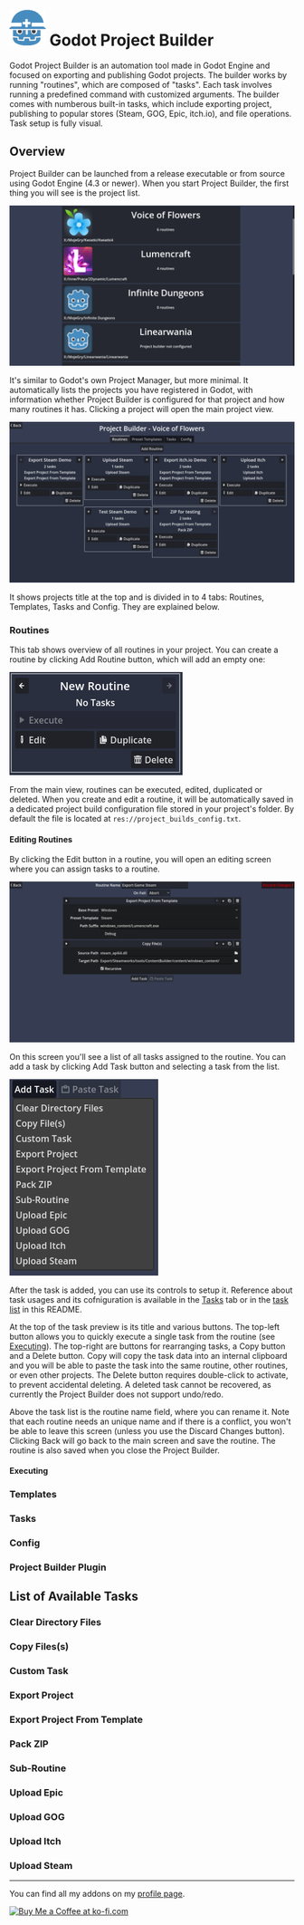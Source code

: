 # <img src="Icons/Icon.png" width="64" height="64"> Godot Project Builder

Godot Project Builder is an automation tool made in Godot Engine and focused on exporting and publishing Godot projects. The builder works by running "routines", which are composed of "tasks". Each task involves running a predefined command with customized arguments. The builder comes with numberous built-in tasks, which include exporting project, publishing to popular stores (Steam, GOG, Epic, itch.io), and file operations. Task setup is fully visual.

## Overview

Project Builder can be launched from a release executable or from source using Godot Engine (4.3 or newer). When you start Project Builder, the first thing you will see is the project list.

![](Media/ProjectList.png)

It's similar to Godot's own Project Manager, but more minimal. It automatically lists the projects you have registered in Godot, with information whether Project Builder is configured for that project and how many routines it has. Clicking a project will open the main project view.

![](Media/MainRoutines.png)

It shows projects title at the top and is divided in to 4 tabs: Routines, Templates, Tasks and Config. They are explained below.

### Routines

This tab shows overview of all routines in your project. You can create a routine by clicking Add Routine button, which will add an empty one:

![](Media/EmptyRoutine.png)

From the main view, routines can be executed, edited, duplicated or deleted. When you create and edit a routine, it will be automatically saved in a dedicated project build configuration file stored in your project's folder. By default the file is located at `res://project_builds_config.txt`.

#### Editing Routines

By clicking the Edit button in a routine, you will open an editing screen where you can assign tasks to a routine.

![](Media/RoutineEditing.png)

On this screen you'll see a list of all tasks assigned to the routine. You can add a task by clicking Add Task button and selecting a task from the list.

![](Media/RoutineTaskList.png)

After the task is added, you can use its controls to setup it. Reference about task usages and its cofniguration is available in the [Tasks](#tasks) tab or in the [task list](#list-of-available-tasks) in this README.

At the top of the task preview is its title and various buttons. The top-left button allows you to quickly execute a single task from the routine (see [Executing](#executing)). The top-right are buttons for rearranging tasks, a Copy button and a Delete button. Copy will copy the task data into an internal clipboard and you will be able to paste the task into the same routine, other routines, or even other projects. The Delete button requires double-click to activate, to prevent accidental deleting. A deleted task cannot be recovered, as currently the Project Builder does not support undo/redo.

Above the task list is the routine name field, where you can rename it. Note that each routine needs an unique name and if there is a conflict, you won't be able to leave this screen (unless you use the Discard Changes button). Clicking Back will go back to the main screen and save the routine. The routine is also saved when you close the Project Builder.

#### Executing

### Templates

### Tasks

### Config

### Project Builder Plugin

## List of Available Tasks

### Clear Directory Files

### Copy Files(s)

### Custom Task

### Export Project

### Export Project From Template

### Pack ZIP

### Sub-Routine

### Upload Epic

### Upload GOG

### Upload Itch

### Upload Steam
___
You can find all my addons on my [profile page](https://github.com/KoBeWi).

<a href='https://ko-fi.com/W7W7AD4W4' target='_blank'><img height='36' style='border:0px;height:36px;' src='https://cdn.ko-fi.com/cdn/kofi1.png?v=3' border='0' alt='Buy Me a Coffee at ko-fi.com' /></a>
